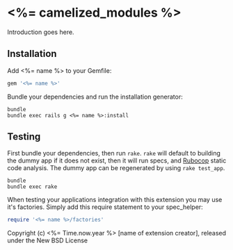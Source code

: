 # <%= camelized_modules %>

Introduction goes here.

Installation
------------

Add <%= name %> to your Gemfile:

```ruby
gem '<%= name %>'
```

Bundle your dependencies and run the installation generator:

```shell
bundle
bundle exec rails g <%= name %>:install
```

Testing
-------

First bundle your dependencies, then run `rake`. `rake` will default to building the dummy app if it does not exist, then it will run specs, and [Rubocop](https://github.com/bbatsov/rubocop) static code analysis. The dummy app can be regenerated by using `rake test_app`.

```shell
bundle
bundle exec rake
```

When testing your applications integration with this extension you may use it's factories.
Simply add this require statement to your spec_helper:

```ruby
require '<%= name %>/factories'
```

Copyright (c) <%= Time.now.year %> [name of extension creator], released under the New BSD License

